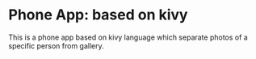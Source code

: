 # Phone App: based on kivy
This is a phone app based on kivy language which separate photos of a specific person from gallery.
